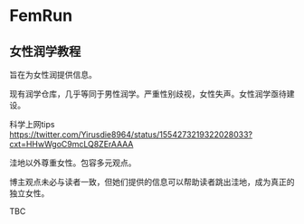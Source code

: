 # FemRun
## 女性润学教程
旨在为女性润提供信息。

现有润学仓库，几乎等同于男性润学。严重性别歧视，女性失声。女性润学亟待建设。

科学上网tips
https://twitter.com/Yirusdie8964/status/1554273219322028033?cxt=HHwWgoC9mcLQ8ZErAAAA

洼地以外尊重女性。包容多元观点。

博主观点未必与读者一致，但她们提供的信息可以帮助读者跳出洼地，成为真正的独立女性。

 TBC
